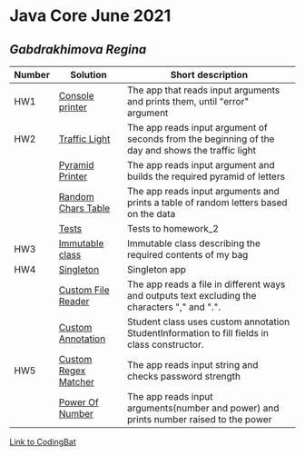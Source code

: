 # Java Core June 2021

## *Gabdrakhimova Regina*

| Number | Solution  | Short description
| --- | --- | --- |
| HW1 | [Console printer](https://github.com/NikolaevArtem/Java_Core_June_2021/tree/feature/ReginaGabdrakhimova/src/main/java/homework_1) | The app that reads input arguments and prints them, until "error" argument |
| HW2 | [Traffic Light](https://github.com/NikolaevArtem/Java_Core_June_2021/tree/feature/ReginaGabdrakhimova/src/main/java/homework_2/traffic_light ) | The app reads input argument of seconds from the beginning of the day and shows the traffic light |
|     | [Pyramid Printer](https://github.com/NikolaevArtem/Java_Core_June_2021/tree/feature/ReginaGabdrakhimova/src/main/java/homework_2/pyramid_printer ) | The app reads input argument and builds the required pyramid of letters |
|     | [Random Chars Table](https://github.com/NikolaevArtem/Java_Core_June_2021/tree/feature/ReginaGabdrakhimova/src/main/java/homework_2/random_chars_table ) | The app reads input arguments and prints a table of random letters based on the data |
|     | [Tests](https://github.com/NikolaevArtem/Java_Core_June_2021/tree/feature/ReginaGabdrakhimova/src/test/java/homework_2_tests ) | Tests to homework_2 |
| HW3 | [Immutable class](https://github.com/NikolaevArtem/Java_Core_June_2021/tree/feature/ReginaGabdrakhimova/src/main/java/homework_3 ) | Immutable class describing the required contents of my bag |
| HW4 | [Singleton](https://github.com/NikolaevArtem/Java_Core_June_2021/tree/feature/ReginaGabdrakhimova/src/main/java/homework_4/singleton ) | Singleton app |
|     | [Custom File Reader](https://github.com/NikolaevArtem/Java_Core_June_2021/tree/feature/ReginaGabdrakhimova/src/main/java/homework_4/custom_file_reader ) | The app reads a file in different ways and outputs text excluding the characters "," and ".". |
|     | [Custom Annotation](https://github.com/NikolaevArtem/Java_Core_June_2021/tree/feature/ReginaGabdrakhimova/src/main/java/homework_4/custom_annotation ) | Student class uses custom annotation StudentInformation to fill fields in class constructor. |
| HW5 | [Custom Regex Matcher](https://github.com/NikolaevArtem/Java_Core_June_2021/tree/feature/ReginaGabdrakhimova/src/main/java/homework_5/custom_regex_matcher ) | The app reads input string and checks password strength |
|     | [Power Of Number](https://github.com/NikolaevArtem/Java_Core_June_2021/tree/feature/ReginaGabdrakhimova/src/main/java/homework_5/power_of_number ) | The app reads input arguments(number and power) and prints number raised to the power |

[Link to CodingBat](https://codingbat.com/done?user=gabdrakhimovarr@gmail.com&tag=707251349)
